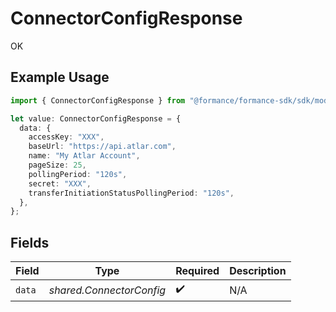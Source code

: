 # ConnectorConfigResponse

OK

## Example Usage

```typescript
import { ConnectorConfigResponse } from "@formance/formance-sdk/sdk/models/shared";

let value: ConnectorConfigResponse = {
  data: {
    accessKey: "XXX",
    baseUrl: "https://api.atlar.com",
    name: "My Atlar Account",
    pageSize: 25,
    pollingPeriod: "120s",
    secret: "XXX",
    transferInitiationStatusPollingPeriod: "120s",
  },
};
```

## Fields

| Field                    | Type                     | Required                 | Description              |
| ------------------------ | ------------------------ | ------------------------ | ------------------------ |
| `data`                   | *shared.ConnectorConfig* | :heavy_check_mark:       | N/A                      |